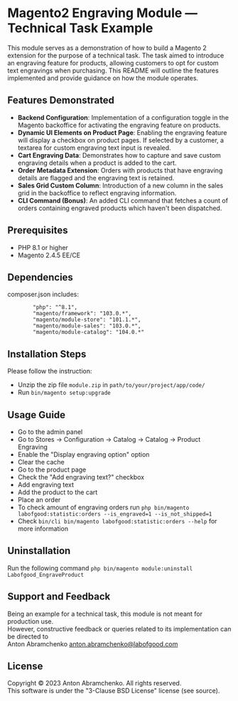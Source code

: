 # Magento2 Engraving Module — Technical Task Example

This module serves as a demonstration of how to build a Magento 2 extension for the purpose of a technical task.
The task aimed to introduce an engraving feature for products, allowing customers to opt for custom text engravings when purchasing.
This README will outline the features implemented and provide guidance on how the module operates.

## Features Demonstrated
 - **Backend Configuration**: Implementation of a configuration toggle in the Magento backoffice for activating the engraving feature on products.
 - **Dynamic UI Elements on Product Page**: Enabling the engraving feature will display a checkbox on product pages. If selected by a customer, a textarea for custom engraving text input is revealed.
 - **Cart Engraving Data**: Demonstrates how to capture and save custom engraving details when a product is added to the cart.
 - **Order Metadata Extension**: Orders with products that have engraving details are flagged and the engraving text is retained.
 - **Sales Grid Custom Column**: Introduction of a new column in the sales grid in the backoffice to reflect engraving information.
 - **CLI Command (Bonus)**: An added CLI command that fetches a count of orders containing engraved products which haven't been dispatched.

## Prerequisites

- PHP 8.1 or higher
- Magento 2.4.5 EE/CE

## Dependencies
composer.json includes:
```        
        "php": "^8.1",
        "magento/framework": "103.0.*",
        "magento/module-store": "101.1.*",
        "magento/module-sales": "103.0.*",
        "magento/module-catalog": "104.0.*"
```

## Installation Steps
Please follow the instruction:

- Unzip the zip file `module.zip` in `path/to/your/project/app/code/`
- Run `bin/magento setup:upgrade`

## Usage Guide
- Go to the admin panel
- Go to Stores -> Configuration -> Catalog -> Catalog -> Product Engraving
- Enable the "Display engraving option" option
- Clear the cache
- Go to the product page
- Check the "Add engraving text?" checkbox
- Add engraving text
- Add the product to the cart
- Place an order
- To check amount of engraving orders run `php bin/magento labofgood:statistic:orders --is_engraved=1 --is_not_shipped=1`
- Check `bin/cli bin/magento labofgood:statistic:orders --help` for more information

## Uninstallation
Run the following command `php bin/magento module:uninstall Labofgood_EngraveProduct`

## Support and Feedback
Being an example for a technical task, this module is not meant for production use.\
However, constructive feedback or queries related to its implementation can be directed to\
Anton Abramchenko <anton.abramchenko@labofgood.com>

## License
Copyright © 2023 Anton Abramchenko. All rights reserved.\
This software is under the "3-Clause BSD License" license (see source). 
